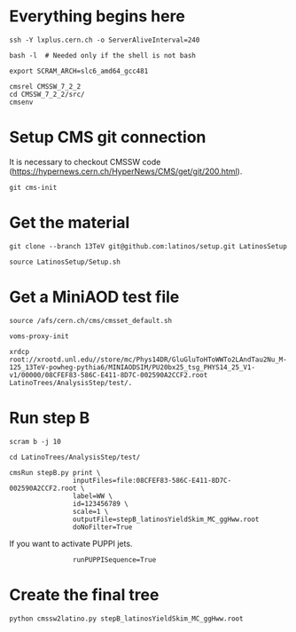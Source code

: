 Everything begins here
====

    ssh -Y lxplus.cern.ch -o ServerAliveInterval=240

    bash -l  # Needed only if the shell is not bash

    export SCRAM_ARCH=slc6_amd64_gcc481

    cmsrel CMSSW_7_2_2
    cd CMSSW_7_2_2/src/
    cmsenv


Setup CMS git connection
====

It is necessary to checkout CMSSW code (https://hypernews.cern.ch/HyperNews/CMS/get/git/200.html).

    git cms-init

    
Get the material
====

    git clone --branch 13TeV git@github.com:latinos/setup.git LatinosSetup

    source LatinosSetup/Setup.sh


Get a MiniAOD test file
====

    source /afs/cern.ch/cms/cmsset_default.sh

    voms-proxy-init

    xrdcp root://xrootd.unl.edu//store/mc/Phys14DR/GluGluToHToWWTo2LAndTau2Nu_M-125_13TeV-powheg-pythia6/MINIAODSIM/PU20bx25_tsg_PHYS14_25_V1-v1/00000/08CFEF83-586C-E411-8D7C-002590A2CCF2.root LatinoTrees/AnalysisStep/test/.


Run step B
====

    scram b -j 10

    cd LatinoTrees/AnalysisStep/test/

    cmsRun stepB.py print \
                    inputFiles=file:08CFEF83-586C-E411-8D7C-002590A2CCF2.root \
                    label=WW \
                    id=123456789 \
                    scale=1 \
                    outputFile=stepB_latinosYieldSkim_MC_ggHww.root
                    doNoFilter=True

                    
If you want to activate PUPPI jets.
                    
                    runPUPPISequence=True


Create the final tree
====

    python cmssw2latino.py stepB_latinosYieldSkim_MC_ggHww.root

